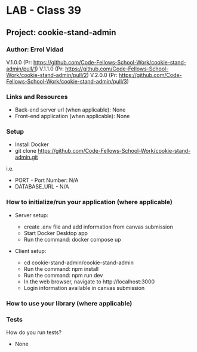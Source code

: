 # LAB - Class 39

## Project: cookie-stand-admin

### Author: Errol Vidad
V.1.0.0 (Pr: https://github.com/Code-Fellows-School-Work/cookie-stand-admin/pull/1)
V.1.1.0 (Pr: https://github.com/Code-Fellows-School-Work/cookie-stand-admin/pull/2)
V.2.0.0 (Pr: https://github.com/Code-Fellows-School-Work/cookie-stand-admin/pull/3)

### Links and Resources
- Back-end server url (when applicable): None
- Front-end application (when applicable): None

### Setup
- Install Docker
- git clone https://github.com/Code-Fellows-School-Work/cookie-stand-admin.git

i.e.

- PORT - Port Number: N/A
- DATABASE_URL - N/A

### How to initialize/run your application (where applicable)

- Server setup:
    - create .env file and add information from canvas submission
    - Start Docker Desktop app
    - Run the command: docker compose up

- Client setup:
    - cd cookie-stand-admin/cookie-stand-admin
    - Run the command: npm install
    - Run the command: npm run dev
    - In the web browser, navigate to http://localhost:3000
    - Login information available in canvas submission

### How to use your library (where applicable)
### Tests
How do you run tests?

- None